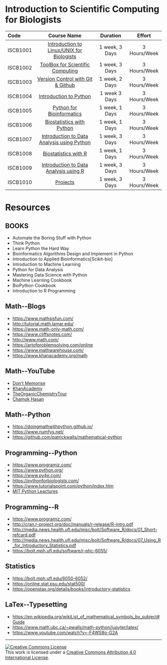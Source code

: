 # Introduction to Scientific Computing for Biologists
Code | Course Name | Duration | Effort
:-- | :--: | :--: | :--:
ISCB1001 | [Introduction to Linux/UNIX for Biologists](#) | 1 week, 3 Days | 3 Hours/Week
ISCB1002 | [ToolBox for Scientific Computing](https://github.com/hdro/ISCB1002) | 1 week, 3 Days| 3 Hours/Week
ISCB1003 | [Version Control with Git & Github](#) | 1 week, 2 Days | 3 Hours/Week
ISCB1004 | [Introduction to Python](https://github.com/hdro/ISCB1006) | 1 week 3 Days | 3 Hours/Week
ISCB1005 | [Python  for Bioinformatics](#) | 1 week, 1 Days |3 Hours/Week
ISCB1006 | [Biostatistics with Python](#) | 1 week, 1 Days |3 Hours/Week
ISCB1007 | [Introduction to Data Analysis using Python](#) | 1 week, 3 Days | 3 Hours/Week
ISCB1008 | [Biostatistics with R](#) | 1 week, 1 Days |3 Hours/Week  |   |   |
ISCB1009 | [Introduction to Data Analysis using R](#) | 1 week, 3 Days | 3 Hours/Week
ISCB1010 | [Projects](#) | 1 week, 3 Days | 3 Hours/Week

# Resources

## BOOKS
- Automate the Boring Stuff with Python
- Think Python
- Learn Python the Hard Way
- Bioinformatics Algorithms Design and Implement in Python
- Introduction to Applied Bioinformatics[Scikit-bio]
- Introduction to Machine Learning
- Python for Data Analysis
- Mastering Data Science with Python
- Machine Learning Cookbook
- BioPython Cookbook
- Introduction to R Programming

## Math--Blogs
- https://www.mathsisfun.com/
- http://tutorial.math.lamar.edu/
- https://www.math-only-math.com/
- https://www.cliffsnotes.com/
- http://www.math.com/
- https://artofproblemsolving.com/online
- https://www.mathwarehouse.com/
- https://www.khanacademy.org/math

## Math--YouTube
- [Don't Memorise](https://www.youtube.com/channel/UCiTjCIT_9EXV1Wp1cY0zaUA)
- [KhanAcademy](https://www.youtube.com/user/khanacademy)
- [TheOrganicChemistryTour](https://www.youtube.com/channel/UCEWpbFLzoYGPfuWUMFPSaoA)
- [Chamok Hasan](https://www.youtube.com/user/ChamokHasan)

## Math--Python
- https://doingmathwithpython.github.io/
- https://www.numfys.net/
- https://github.com/patrickwalls/mathematical-python

## Programming--Python
- https://www.programiz.com/
- https://www.python.org/
- https://www.py4e.com/
- https://pythonforbiologists.com/
- https://www.tutorialspoint.com/python/index.htm
- [MIT Python Leactures](https://ocw.mit.edu/courses/electrical-engineering-and-computer-science/6-0001-introduction-to-computer-science-and-programming-in-python-fall-2016/)

## Programming--R
- https://www.programiz.com/
- http://cran.r-project.org/doc/manuals/r-release/R-intro.pdf
- http://media.news.health.ufl.edu/misc/bolt/Software_R/docs/01_Short-refcard.pdf
- http://media.news.health.ufl.edu/misc/bolt/Software_R/docs/07_Using_R_for_Introductory_Statistics.pdf
- https://bolt.mph.ufl.edu/software/r-phc-6055/

## Statistics
- https://bolt.mph.ufl.edu/6050-6052/
- https://online.stat.psu.edu/stat500/
- https://openstax.org/details/books/introductory-statistics


## LaTex--Typesetting
- https://en.wikipedia.org/wikiList_of_mathematical_symbols_by_subject#Guide
- https://www.math.ubc.ca/~pwalls/math-python/jupyter/latex/
- https://www.youtube.com/watch?v=-F4WS8o-G2A


<hr>
<a rel="license" href="http://creativecommons.org/licenses/by/4.0/"><img alt="Creative Commons License" style="border-width:0" src="https://i.creativecommons.org/l/by/4.0/88x31.png" /></a><br />This work is licensed under a <a rel="license" href="http://creativecommons.org/licenses/by/4.0/">Creative Commons Attribution 4.0 International License</a>.
